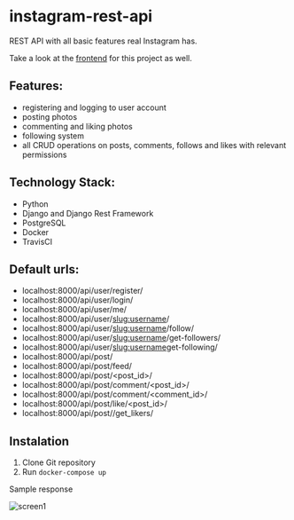 # instagram-rest-api

REST API with all basic features real Instagram has.

Take a look at the [frontend](https://github.com/konradgalczynski07/react-instagram) for this project as well.

## Features:

-   registering and logging to user account
-   posting photos
-   commenting and liking photos
-   following system
-   all CRUD operations on posts, comments, follows and likes with relevant permissions

## Technology Stack:

-   Python
-   Django and Django Rest Framework
-   PostgreSQL
-   Docker
-   TravisCI

## Default urls:

- localhost:8000/api/user/register/
- localhost:8000/api/user/login/
- localhost:8000/api/user/me/
- localhost:8000/api/user/<slug:username>/
- localhost:8000/api/user/<slug:username>/follow/
- localhost:8000/api/user/<slug:username>/get-followers/
- localhost:8000/api/user/<slug:username>get-following/
- localhost:8000/api/post/
- localhost:8000/api/post/feed/
- localhost:8000/api/post/<post_id>/
- localhost:8000/api/post/comment/<post_id>/
- localhost:8000/api/post/comment/<comment_id>/
- localhost:8000/api/post/like/<post_id>/
- localhost:8000/api/post/<id>/get_likers/
  
## Instalation
1. Clone Git repository
2. Run `docker-compose up`



Sample response

![screen1](https://scontent-waw1-1.xx.fbcdn.net/v/t1.15752-0/p480x480/51495564_728276204221344_982331429448843264_n.png?_nc_cat=100&_nc_ht=scontent-waw1-1.xx&oh=07b5f711452945557fc6a40959a1f912&oe=5CEE15D7)
